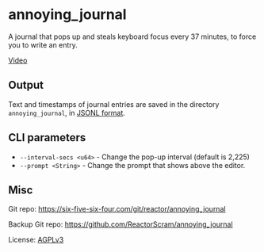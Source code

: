 # annoying_journal

A journal that pops up and steals keyboard focus every 37 minutes,
to force you to write an entry.

[Video](videos/002-demo.webm)

## Output

Text and timestamps of journal entries are saved in the directory `annoying_journal`,
in [JSONL format](https://jsonlines.org/).

## CLI parameters

- `--interval-secs <u64>` - Change the pop-up interval (default is 2,225)
- `--prompt <String>` - Change the prompt that shows above the editor.

## Misc

Git repo: https://six-five-six-four.com/git/reactor/annoying_journal

Backup Git repo: https://github.com/ReactorScram/annoying_journal

License: [AGPLv3](COPYING)
